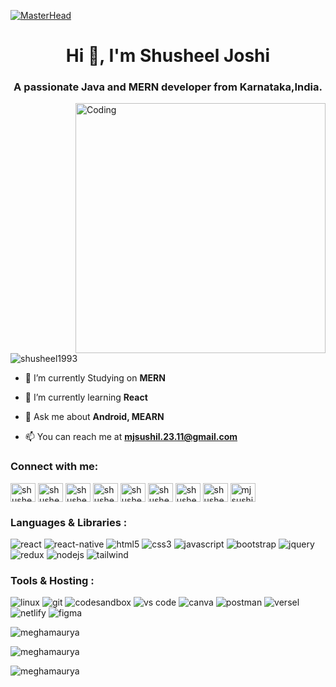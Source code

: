 [![MasterHead](https://1.bp.blogspot.com/-7A4WynwLsMw/XbBpCXG8fHI/AAAAAAAAMt4/uOa1bpLskYgrwGbllhSu2SDj_Mig8SXJQCLcBGAsYHQ/s1600/2000_600px.gif)](https://rishavchanda.io)
<h1 align="center">Hi 👋, I'm Shusheel Joshi</h1>
<h3 align="center">A passionate Java and MERN developer from Karnataka,India.</h3>
<img align="right" alt="Coding" width="400" src="https://cdn.dribbble.com/users/1162077/screenshots/3848914/programmer.gif">

<p align="left"> <img src="https://komarev.com/ghpvc/?username=shusheel1993&label=Profile%20views&color=0e75b6&style=flat" alt="shusheel1993" /> </p>

- 🔭 I’m currently Studying on **MERN**

- 🌱 I’m currently learning **React**

- 💬 Ask me about **Android, MEARN**

- 📫 You can reach me at **mjsushil.23.11@gmail.com**

<h3 align="left">Connect with me:</h3>
<p align="left">
<a href="https://codepen.io/shusheel joshi" target="blank"><img align="center" src="https://raw.githubusercontent.com/rahuldkjain/github-profile-readme-generator/master/src/images/icons/Social/codepen.svg" alt="shusheel joshi" height="30" width="40" /></a>
<a href="https://linkedin.com/in/shusheel joshi" target="blank"><img align="center" src="https://raw.githubusercontent.com/rahuldkjain/github-profile-readme-generator/master/src/images/icons/Social/linked-in-alt.svg" alt="shusheel joshi" height="30" width="40" /></a>
<a href="https://stackoverflow.com/users/shusheel joshi" target="blank"><img align="center" src="https://raw.githubusercontent.com/rahuldkjain/github-profile-readme-generator/master/src/images/icons/Social/stack-overflow.svg" alt="shusheel joshi" height="30" width="40" /></a>
<a href="https://fb.com/shusheel joshi" target="blank"><img align="center" src="https://raw.githubusercontent.com/rahuldkjain/github-profile-readme-generator/master/src/images/icons/Social/facebook.svg" alt="shusheel joshi" height="30" width="40" /></a>
<a href="https://www.codechef.com/users/shusheel_joshi" target="blank"><img align="center" src="https://cdn.jsdelivr.net/npm/simple-icons@3.1.0/icons/codechef.svg" alt="shusheel_joshi" height="30" width="40" /></a>
<a href="https://www.hackerrank.com/shusheel_joshi" target="blank"><img align="center" src="https://raw.githubusercontent.com/rahuldkjain/github-profile-readme-generator/master/src/images/icons/Social/hackerrank.svg" alt="shusheel_joshi" height="30" width="40" /></a>
<a href="https://www.leetcode.com/shusheel joshi" target="blank"><img align="center" src="https://raw.githubusercontent.com/rahuldkjain/github-profile-readme-generator/master/src/images/icons/Social/leet-code.svg" alt="shusheel joshi" height="30" width="40" /></a>
<a href="https://www.hackerearth.com/shusheel joshi" target="blank"><img align="center" src="https://raw.githubusercontent.com/rahuldkjain/github-profile-readme-generator/master/src/images/icons/Social/hackerearth.svg" alt="shusheel joshi" height="30" width="40" /></a>
<a href="https://auth.geeksforgeeks.org/user/mjsushiao67" target="blank"><img align="center" src="https://raw.githubusercontent.com/rahuldkjain/github-profile-readme-generator/master/src/images/icons/Social/geeks-for-geeks.svg" alt="mjsushiao67" height="30" width="40" /></a>
</p>

<h3 align="left">Languages & Libraries :</h3>

<p align="left"> 

<img src="https://img.shields.io/badge/react-%2320232a.svg?style=for-the-badge&logo=react&logoColor=%2361DAFB" alt="react"/> 
<img src="https://img.shields.io/badge/React_Native-20232A?style=for-the-badge&logo=react&logoColor=61DAFB" alt="react-native"/>
<img src="https://img.shields.io/badge/html5-%23E34F26.svg?style=for-the-badge&logo=html5&logoColor=white" alt="html5"/>
<img src="https://img.shields.io/badge/css3-%231572B6.svg?style=for-the-badge&logo=css3&logoColor=white" alt="css3"/>
<img src="https://img.shields.io/badge/javascript-%23323330.svg?style=for-the-badge&logo=javascript&logoColor=%23F7DF1E" alt="javascript"/>
<img src="https://img.shields.io/badge/Bootstrap-563D7C?style=for-the-badge&logo=bootstrap&logoColor=white" alt="bootstrap" />
<img src="https://img.shields.io/badge/jquery-%230769AD.svg?style=for-the-badge&logo=jquery&logoColor=white" alt="jquery"/>
<img src="https://img.shields.io/badge/redux-%23593d88.svg?style=for-the-badge&logo=redux&logoColor=white" alt="redux" />
<img src="https://img.shields.io/badge/Node.js-43853D?style=for-the-badge&logo=node.js&logoColor=white" alt="nodejs" />
<img src="https://img.shields.io/badge/Tailwind_CSS-38B2AC?style=for-the-badge&logo=tailwind-css&logoColor=white" alt="tailwind" />
</p>

<h3 align="left">Tools & Hosting :</h3>
<p align="left"> 
<img src="https://img.shields.io/badge/Linux-FCC624?style=for-the-badge&logo=linux&logoColor=black" alt="linux" />
<img src="https://img.shields.io/badge/git-%23F05033.svg?style=for-the-badge&logo=git&logoColor=whit" alt="git" />
<img src="https://img.shields.io/badge/Codesandbox-000000?style=for-the-badge&logo=CodeSandbox&logoColor=white" alt="codesandbox" />
<img src="https://img.shields.io/badge/Visual%20Studio%20Code-0078d7.svg?style=for-the-badge&logo=visual-studio-code&logoColor=white" alt="vs code"/>
<img src="https://img.shields.io/badge/Canva-%2300C4CC.svg?style=for-the-badge&logo=Canva&logoColor=white" alt="canva"/> 
<img src="https://img.shields.io/badge/Postman-FF6C37?style=for-the-badge&logo=postman&logoColor=white" alt="postman"/> 

<img src="https://img.shields.io/badge/Vercel-000000?style=for-the-badge&logo=vercel&logoColor=white" alt="versel"/> 
<img src="https://img.shields.io/badge/netlify-%23000000.svg?style=for-the-badge&logo=netlify&logoColor=#00C7B7" alt="netlify"/>  
<img src="https://img.shields.io/badge/figma-pink.svg?style=for-the-badge&logo=figma&logoColor=blue" alt="figma"/>
  
</p>
<p><img align="center" src="https://github-readme-stats.vercel.app/api/top-langs?username=meghamaurya&show_icons=true&locale=en&layout=compact" alt="meghamaurya" /></p>

<p><img align="center" src="https://github-readme-stats.vercel.app/api?username=meghamaurya&show_icons=true&locale=en" alt="meghamaurya" /></p>

<p><img align="cneter" src="https://github-readme-streak-stats.herokuapp.com/?user=meghamaurya&" alt="meghamaurya" /></p>

